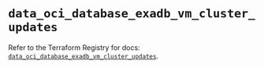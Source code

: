 # `data_oci_database_exadb_vm_cluster_updates`

Refer to the Terraform Registry for docs: [`data_oci_database_exadb_vm_cluster_updates`](https://registry.terraform.io/providers/oracle/oci/7.19.0/docs/data-sources/database_exadb_vm_cluster_updates).
